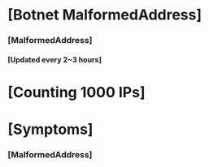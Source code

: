 # [Botnet MalformedAddress]
### [MalformedAddress]
#### [Updated every 2~3 hours]

# [Counting 1000 IPs]

# [Symptoms] 
###   [MalformedAddress]
